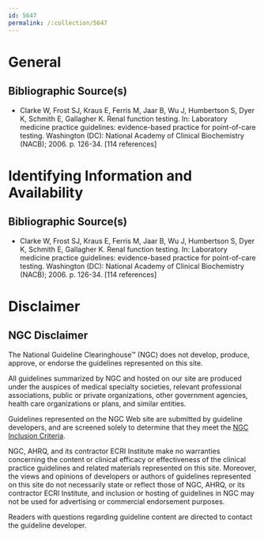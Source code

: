 ```yaml
---
id: 5647
permalink: /:collection/5647
---
```


# General

## Bibliographic Source(s)

- Clarke W, Frost SJ, Kraus E, Ferris M, Jaar B, Wu J, Humbertson S, Dyer K, Schmith E, Gallagher K. Renal function testing. In: Laboratory medicine practice guidelines: evidence-based practice for point-of-care testing. Washington (DC): National Academy of Clinical Biochemistry (NACB); 2006. p. 126-34. [114 references]

# Identifying Information and Availability

## Bibliographic Source(s)

- Clarke W, Frost SJ, Kraus E, Ferris M, Jaar B, Wu J, Humbertson S, Dyer K, Schmith E, Gallagher K. Renal function testing. In: Laboratory medicine practice guidelines: evidence-based practice for point-of-care testing. Washington (DC): National Academy of Clinical Biochemistry (NACB); 2006. p. 126-34. [114 references]

# Disclaimer

## NGC Disclaimer

The National Guideline Clearinghouse™ (NGC) does not develop, produce, approve, or endorse the guidelines represented on this site.

All guidelines summarized by NGC and hosted on our site are produced under the auspices of medical specialty societies, relevant professional associations, public or private organizations, other government agencies, health care organizations or plans, and similar entities.

Guidelines represented on the NGC Web site are submitted by guideline developers, and are screened solely to determine that they meet the [NGC Inclusion Criteria](/help-and-about/summaries/inclusion-criteria).

NGC, AHRQ, and its contractor ECRI Institute make no warranties concerning the content or clinical efficacy or effectiveness of the clinical practice guidelines and related materials represented on this site. Moreover, the views and opinions of developers or authors of guidelines represented on this site do not necessarily state or reflect those of NGC, AHRQ, or its contractor ECRI Institute, and inclusion or hosting of guidelines in NGC may not be used for advertising or commercial endorsement purposes.

Readers with questions regarding guideline content are directed to contact the guideline developer.

